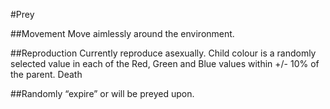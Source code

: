 #Prey

##Movement
Move aimlessly around the environment.

##Reproduction
Currently reproduce asexually.
Child colour is a randomly selected value in each of the Red, Green and Blue values within +/- 10% of the parent.
Death

##Randomly “expire” or will be preyed upon.
